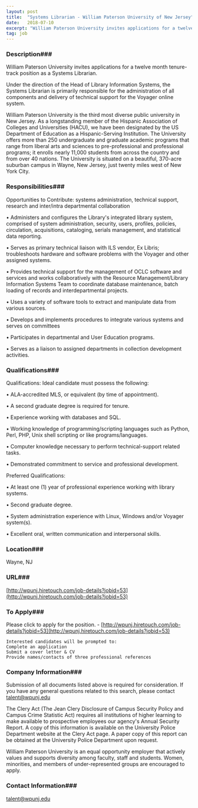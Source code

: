 ```yaml
---
layout: post
title:  "Systems Librarian - William Paterson University of New Jersey"
date:   2018-07-10
excerpt: "William Paterson University invites applications for a twelve month tenure-track position as a Systems Librarian. Under the direction of the Head of Library Information Systems, the Systems Librarian is primarily responsible for the administration of all components and delivery of technical support for the Voyager online system. William Paterson University..."
tag: job
---
```


### Description###

William Paterson University invites applications for a twelve month tenure-track position as a Systems Librarian.

Under the direction of the Head of Library Information Systems, the Systems Librarian is primarily responsible for the administration of all components and delivery of technical support for the Voyager online system.

William Paterson University is the third most diverse public university in New Jersey. As a longstanding member of the Hispanic Association of Colleges and Universities (HACU), we have been designated by the US Department of Education as a Hispanic-Serving Institution. The University offers more than 250 undergraduate and graduate academic programs that range from liberal arts and sciences to pre-professional and professional programs; it enrolls nearly 11,000 students from across the country and from over 40 nations. The University is situated on a beautiful, 370-acre suburban campus in Wayne, New Jersey, just twenty miles west of New York City.



### Responsibilities###

Opportunities to Contribute: systems administration, technical support, research and inter/intra departmental collaboration

•              Administers and configures the Library's integrated library system, comprised of system administration, security, users, profiles, policies, circulation, acquisitions, cataloging, serials management, and statistical data reporting.

•              Serves as primary technical liaison with ILS vendor, Ex Libris; troubleshoots hardware and software problems with the Voyager and other assigned systems.

•              Provides technical support for the management of OCLC software and services and works collaboratively with the Resource Management/Library Information Systems Team to coordinate database maintenance, batch loading of records and interdepartmental projects.

•              Uses a variety of software tools to extract and manipulate data from various sources.

•              Develops and implements procedures to integrate various systems and serves on committees

•              Participates in departmental and User Education programs.

•              Serves as a liaison to assigned departments in collection development activities.


### Qualifications###

Qualifications:
Ideal candidate must possess the following:

•              ALA-accredited MLS, or equivalent (by time of appointment).

•              A second graduate degree is required for tenure.

•              Experience working with databases and SQL.

•              Working knowledge of programming/scripting languages such as Python, Perl, PHP, Unix shell scripting or like programs/languages.

•              Computer knowledge necessary to perform technical-support related tasks.

•              Demonstrated commitment to service and professional development.

Preferred Qualifications:

•              At least one (1) year of professional experience working with library systems.

•              Second graduate degree. 

•              System administration experience with Linux, Windows and/or Voyager system(s).

•              Excellent oral, written communication and interpersonal skills.




### Location###

Wayne, NJ


### URL###

 [http://wpunj.hiretouch.com/job-details?jobid=53](http://wpunj.hiretouch.com/job-details?jobid=53)

### To Apply###

Please click to apply for the position. - [http://wpunj.hiretouch.com/job-details?jobid=53](http://wpunj.hiretouch.com/job-details?jobid=53) 

    Interested candidates will be prompted to:
    Complete an application 
    Submit a cover letter & CV
    Provide names/contacts of three professional references


### Company Information###

Submission of all documents listed above is required for consideration.
If you have any general questions related to this search, please contact talent@wpunj.edu

The Clery Act (The Jean Clery Disclosure of Campus Security Policy and Campus Crime Statistic Act) requires all institutions of higher learning to make available to prospective employees our agency's Annual Security Report. A copy of this information is available on the University Police Department website at the Clery Act page. A paper copy of this report can be obtained at the University Police Department upon request.

William Paterson University is an equal opportunity employer that actively values and supports diversity among faculty, staff and students. Women, minorities, and members of under-represented groups are encouraged to apply. 



### Contact Information###

talent@wpunj.edu

